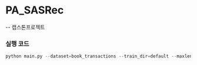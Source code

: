# PA_SASRec
--
캡스톤프로젝트
### 실행 코드

``` Python
python main.py --dataset=book_transactions --train_dir=default --maxlen=10 --dropout_rate=0.2 --device=cuda
```
